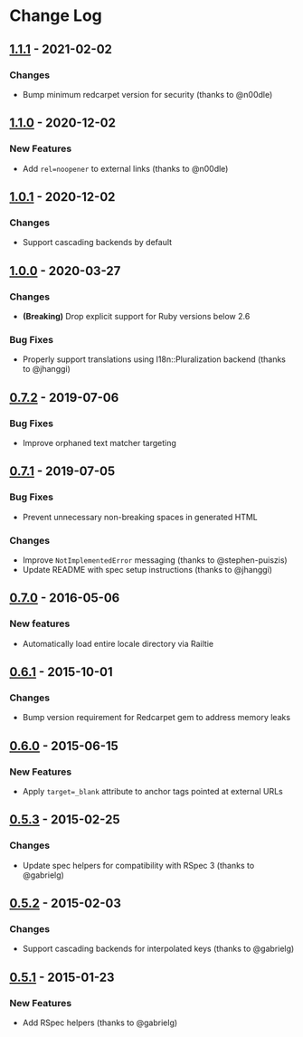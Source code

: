 # Change Log

## [1.1.1] - 2021-02-02

### Changes

- Bump minimum redcarpet version for security (thanks to @n00dle)

## [1.1.0] - 2020-12-02

### New Features 

- Add `rel=noopener` to external links (thanks to @n00dle)

## [1.0.1] - 2020-12-02

### Changes 

- Support cascading backends by default

## [1.0.0] - 2020-03-27

### Changes

- **(Breaking)** Drop explicit support for Ruby versions below 2.6

### Bug Fixes

- Properly support translations using I18n::Pluralization backend (thanks to @jhanggi)

## [0.7.2] - 2019-07-06

### Bug Fixes

- Improve orphaned text matcher targeting

## [0.7.1] - 2019-07-05

### Bug Fixes

- Prevent unnecessary non-breaking spaces in generated HTML

### Changes

- Improve `NotImplementedError` messaging (thanks to @stephen-puiszis)
- Update README with spec setup instructions (thanks to @jhanggi)

## [0.7.0] - 2016-05-06

### New features

- Automatically load entire locale directory via Railtie

## [0.6.1] - 2015-10-01

### Changes

- Bump version requirement for Redcarpet gem to address memory leaks

## [0.6.0] - 2015-06-15

### New Features

- Apply `target=_blank` attribute to anchor tags pointed at external URLs

## [0.5.3] - 2015-02-25

### Changes

- Update spec helpers for compatibility with RSpec 3 (thanks to @gabrielg)

## [0.5.2] - 2015-02-03

### Changes

- Support cascading backends for interpolated keys (thanks to @gabrielg)

## [0.5.1] - 2015-01-23

### New Features

- Add RSpec helpers (thanks to @gabrielg)

[1.1.1]: https://github.com/ahorner/text-helpers/compare/v1.1.0...v1.1.1
[1.1.0]: https://github.com/ahorner/text-helpers/compare/v1.0.1...v1.1.0
[1.0.1]: https://github.com/ahorner/text-helpers/compare/v1.0.0...v1.0.1
[1.0.0]: https://github.com/ahorner/text-helpers/compare/v0.7.2...v1.0.0
[0.7.2]: https://github.com/ahorner/text-helpers/compare/v0.7.1...v0.7.2
[0.7.1]: https://github.com/ahorner/text-helpers/compare/v0.7.0...v0.7.1
[0.7.0]: https://github.com/ahorner/text-helpers/compare/v0.6.1...v0.7.0
[0.6.1]: https://github.com/ahorner/text-helpers/compare/v0.6.0...v0.6.1
[0.6.0]: https://github.com/ahorner/text-helpers/compare/v0.5.3...v0.6.0
[0.5.3]: https://github.com/ahorner/text-helpers/compare/v0.5.2...v0.5.3
[0.5.2]: https://github.com/ahorner/text-helpers/compare/v0.5.1...v0.5.2
[0.5.1]: https://github.com/ahorner/text-helpers/compare/v0.5.0...v0.5.1
